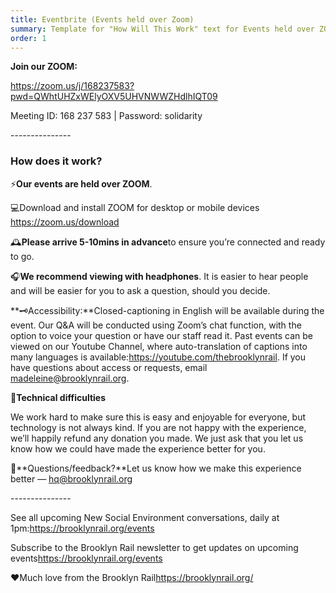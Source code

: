 ```yaml
---
title: Eventbrite (Events held over Zoom)
summary: Template for "How Will This Work" text for Events held over ZOOM
order: 1
---
```

**Join our ZOOM:**

<https://zoom.us/j/168237583?pwd=QWhtUHZxWElyOXV5UHVNWWZHdlhIQT09>

Meeting ID: 168 237 583 | Password: solidarity

\---------------

### How does it work?

⚡**Our events are held over ZOOM**.

💻Download and install ZOOM for desktop or mobile devices https://zoom.us/download

🕰**Please arrive 5-10mins in advance**to ensure you’re connected and ready to go.

🎧**We recommend viewing with headphones**. It is easier to hear people and will be easier for you to ask a question, should you decide.

**🗝Accessibility:**Closed-captioning in English will be available during the event. Our Q&A will be conducted using Zoom’s chat function, with the option to voice your question or have our staff read it. Past events can be viewed on our Youtube Channel, where auto-translation of captions into many languages is available:<https://youtube.com/thebrooklynrail>. If you have questions about access or requests, email madeleine@brooklynrail.org.

**👾Technical difficulties**

We work hard to make sure this is easy and enjoyable for everyone, but technology is not always kind. If you are not happy with the experience, we’ll happily refund any donation you made. We just ask that you let us know how we could have made the experience better for you.

💌**Questions/feedback?**Let us know how we make this experience better — hq@brooklynrail.org

\---------------

See all upcoming New Social Environment conversations, daily at 1pm:<https://brooklynrail.org/events>

Subscribe to the Brooklyn Rail newsletter to get updates on upcoming events<https://brooklynrail.org/events>

❤️Much love from the Brooklyn Rail<https://brooklynrail.org/>